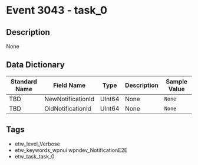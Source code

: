 # Event 3043 - task_0

## Description
None

## Data Dictionary
|Standard Name|Field Name|Type|Description|Sample Value|
|---|---|---|---|---|
|TBD|NewNotificationId|UInt64|None|`None`|
|TBD|OldNotificationId|UInt64|None|`None`|

## Tags
* etw_level_Verbose
* etw_keywords_wpnui wpndev_NotificationE2E
* etw_task_task_0
